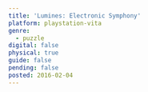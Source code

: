 ```yaml
---
title: 'Lumines: Electronic Symphony'
platform: playstation-vita
genre:
  - puzzle
digital: false
physical: true
guide: false
pending: false
posted: 2016-02-04
---
```

